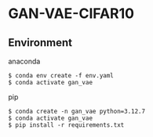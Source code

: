 # GAN-VAE-CIFAR10

## Environment

anaconda

```Shell
$ conda env create -f env.yaml
$ conda activate gan_vae
```

pip

```Shell
$ conda create -n gan_vae python=3.12.7
$ conda activate gan_vae
$ pip install -r requirements.txt
```
